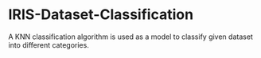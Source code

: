 # IRIS-Dataset-Classification
A KNN classification algorithm is used as a model to classify given dataset into different categories.
